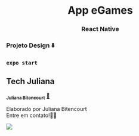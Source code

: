
<h1 align="center">
App eGames

<h3 align="center">
React Native

### Projeto Design ⬇️

### `expo start`

## Tech Juliana

<a href="https://www.linkedin.com/in/techjuliana">
 <sub><b>Juliana Bitencourt</b></sub></a>  <a href="https://www.linkedin.com/in/techjuliana" title="LinkedIn">🚀</a>

Elaborado por Juliana Bitencourt
<br> Entre em contato!👋🏽 </br>

 <div> 
  <a href="https://www.linkedin.com/in/techjuliana" target="_blank"><img src="https://img.shields.io/badge/-LinkedIn-%230077B5?style=for-the-badge&logo=linkedin&logoColor=white" target="_blank"></a> 
</div>
